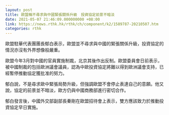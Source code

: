 ```yaml
---
layout: post
title: 歐盟稱不尋求與中國緊張關係升級　投資協定前景不暗淡
date: 2021-05-07 21:46:09.000000000 +08:00
link: https://news.rthk.hk/rthk/ch/component/k2/1589787-20210507.htm
categories: rthk
---
```


歐盟駐華代表團團長郁白表示，歐盟並不尋求與中國的緊張關係升級，投資協定的情況亦沒有外界想像般嚴重。

歐盟今年3月對中國的官員實施制裁，北京其後作出反制。歐盟委員會日前表示，被中國制裁的包括歐洲議會議員，認為中歐投資協定將難以得到歐洲議會支持，已經暫停推動協定獲批准的努力。

郁白說，不是尋求歐中緊張局勢升級，但強調歐盟不會停止表達自己的意願。他又說，協定的前景並不暗淡，歐方仍與中國商務部進行密切合作。

郁白發言後，中國外交部副部長秦剛在歐盟招待會上表示，雙方應該致力於推動投資協定早日實施。
